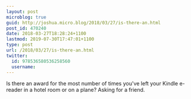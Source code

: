 ```yaml
---
layout: post
microblog: true
guid: http://joshua.micro.blog/2018/03/27/is-there-an.html
post_id: 470240
date: 2018-03-27T18:28:24+1100
lastmod: 2019-07-30T17:47:01+1100
type: post
url: /2018/03/27/is-there-an.html
twitter:
  id: 978536580536258560
  username: 
---
```

Is there an award for the most number of times you've left your Kindle e-reader in a hotel room or on a plane? Asking for a friend.
